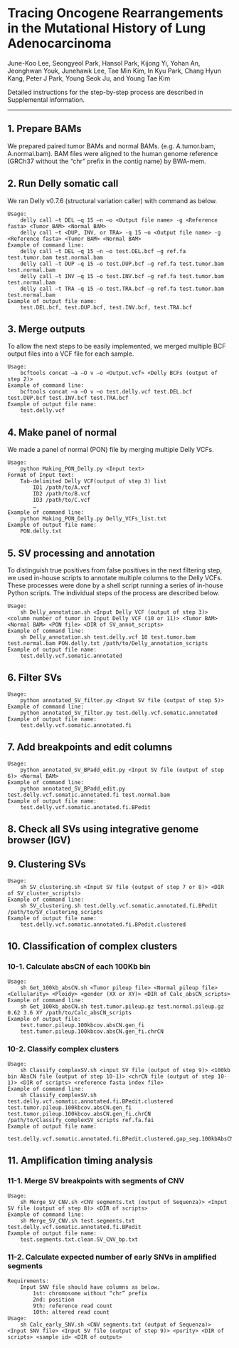# Tracing Oncogene Rearrangements in the Mutational History of Lung Adenocarcinoma

June-Koo Lee, Seongyeol Park, Hansol Park, Kijong Yi, Yohan An, Jeonghwan Youk, Junehawk Lee, Tae Min Kim, In Kyu Park, Chang Hyun Kang, Peter J Park, Young Seok Ju, and Young Tae Kim

Detailed instructions for the step-by-step process are described in Supplemental information.

---
## 1. Prepare BAMs

We prepared paired tumor BAMs and normal BAMs. (e.g. A.tumor.bam, A.normal.bam). BAM files were aligned to the human genome reference (GRCh37 without the “chr” prefix in the contig name) by BWA-mem.

## 2. Run Delly somatic call

We ran Delly v0.7.6 (structural variation caller) with command as below. 
```
Usage:
	delly call –t DEL –q 15 –n –o <Output file name> -g <Reference fasta> <Tumor BAM> <Normal BAM>
	delly call –t <DUP, INV, or TRA> -q 15 –o <Output file name> -g <Reference fasta> <Tumor BAM> <Normal BAM>
Example of command line:
	delly call –t DEL –q 15 –n –o test.DEL.bcf –g ref.fa test.tumor.bam test.normal.bam
	delly call –t DUP –q 15 –o test.DUP.bcf –g ref.fa test.tumor.bam test.normal.bam
	delly call –t INV –q 15 –o test.INV.bcf –g ref.fa test.tumor.bam test.normal.bam
	delly call –t TRA –q 15 –o test.TRA.bcf –g ref.fa test.tumor.bam test.normal.bam
Example of output file name:
	test.DEL.bcf, test.DUP.bcf, test.INV.bcf, test.TRA.bcf
```

## 3. Merge outputs

To allow the next steps to be easily implemented, we merged multiple BCF output files into a VCF file for each sample.
```
Usage:
	bcftools concat –a –O v –o <Output.vcf> <Delly BCFs (output of step 2)>
Example of command line:
	bcftools concat –a –O v –o test.delly.vcf test.DEL.bcf test.DUP.bcf test.INV.bcf test.TRA.bcf
Example of output file name:
	test.delly.vcf
```

## 4. Make panel of normal

We made a panel of normal (PON) file by merging multiple Delly VCFs. 
```
Usage:
	python Making_PON_Delly.py <Input text>
Format of Input text:
	Tab-delimited Delly VCF(output of step 3) list
		ID1	/path/to/A.vcf
		ID2	/path/to/B.vcf
		ID3	/path/to/C.vcf
		…
Example of command line:
	python Making_PON_Delly.py Delly_VCFs_list.txt
Example of output file name:
	PON.delly.txt
```

## 5. SV processing and annotation

To distinguish true positives from false positives in the next filtering step, we used in-house scripts to annotate multiple columns to the Delly VCFs. These processes were done by a shell script running a series of in-house Python scripts. The individual steps of the process are described below.
```
Usage:
	sh Delly_annotation.sh <Input Delly VCF (output of step 3)> <column number of tumor in Input Delly VCF (10 or 11)> <Tumor BAM> <Normal BAM> <PON file> <DIR of SV_annot_scripts>
Example of command line:
	sh Delly_annotation.sh test.delly.vcf 10 test.tumor.bam test.normal.bam PON.delly.txt /path/to/Delly_annotation_scripts
Example of output file name:
	test.delly.vcf.somatic.annotated
```

## 6. Filter SVs
```
Usage:
	python annotated_SV_filter.py <Input SV file (output of step 5)>
Example of command line:
	python annotated_SV_filter.py test.delly.vcf.somatic.annotated
Example of output file name:
	test.delly.vcf.somatic.annotated.fi
```

## 7. Add breakpoints and edit columns
```
Usage:
	python annotated_SV_BPadd_edit.py <Input SV file (output of step 6)> <Normal BAM>
Example of command line:
	python annotated_SV_BPadd_edit.py test.delly.vcf.somatic.annotated.fi test.normal.bam
Example of output file name:
	test.delly.vcf.somatic.anotated.fi.BPedit
```

## 8. Check all SVs using integrative genome browser (IGV)

## 9. Clustering SVs
```
Usage:
	sh SV_clustering.sh <Input SV file (output of step 7 or 8)> <DIR of SV_cluster_scripts)>
Example of command line:
	sh SV_clustering.sh test.delly.vcf.somatic.annotated.fi.BPedit /path/to/SV_clustering_scripts
Example of output file name:
	test.delly.vcf.somatic.annotated.fi.BPedit.clustered
```

## 10. Classification of complex clusters

### 10-1. Calculate absCN of each 100Kb bin
```
Usage:
	sh Get_100kb_absCN.sh <Tumor pileup file> <Normal pileup file> <Cellularity> <Ploidy> <gender (XX or XY)> <DIR of Calc_absCN_scripts>
Example of command line:
	sh Get_100kb_absCN.sh test.tumor.pileup.gz test.normal.pileup.gz 0.62 3.6 XY /path/to/Calc_absCN_scripts
Example of output file:
	test.tumor.pileup.100kbcov.absCN.gen_fi
	test.tumor.pileup.100kbcov.absCN.gen_fi.chrCN
```

### 10-2. Classify complex clusters
```
Usage:
	sh Classify_complexSV.sh <input SV file (output of step 9)> <100kb bin AbsCN file (output of step 10-1)> <chrCN file (output of step 10-1)> <DIR of scripts> <reference fasta index file>
Example of command line:
	sh Classify_complexSV.sh test.delly.vcf.somatic.annotated.fi.BPedit.clustered test.tumor.pileup.100kbcov.absCN.gen_fi test.tumor.pileup.100kbcov.absCN.gen_fi.chrCN /path/to/Classify_complexSV_scripts ref.fa.fai
Example of output file name:
	test.delly.vcf.somatic.annotated.fi.BPedit.clustered.gap_seg.100kbAbsCN.complex_class
```

## 11. Amplification timing analysis

### 11-1. Merge SV breakpoints with segments of CNV
```
Usage:
	sh Merge_SV_CNV.sh <CNV segments.txt (output of Sequenza)> <Input SV file (output of step 8)> <DIR of scripts>
Example of command line:
	sh Merge_SV_CNV.sh test.segments.txt test.delly.vcf.somatic.annotated.fi.BPedit
Example of output file name:
	test.segments.txt.clean.SV_CNV_bp.txt
```

### 11-2. Calculate expected number of early SNVs in amplified segments
```
Requirements:
	Input SNV file should have columns as below.
		1st: chromosome without “chr” prefix
		2nd: position
		9th: reference read count 
		10th: altered read count
Usage:
	sh Calc_early_SNV.sh <CNV segments.txt (output of Sequenza)> <Input SNV file> <Input SV file (output of step 9)> <purity> <DIR of scripts> <sample id> <DIR of output>
```
